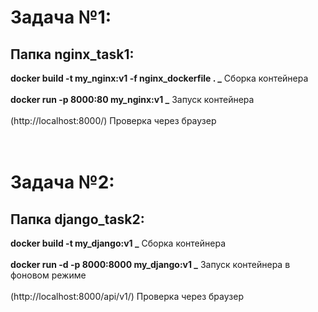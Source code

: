 # Задача №1:
## Папка nginx_task1:
**docker build -t my_nginx:v1 -f nginx_dockerfile . _**  Сборка контейнера<br>
<br>
**docker run -p 8000:80 my_nginx:v1 _** Запуск контейнера<br>
<br>
(http://localhost:8000/) Проверка через браузер<br>
<br>
<br>
# Задача №2:
## Папка django_task2:
**docker build -t my_django:v1 _** Сборка контейнера<br>
<br>
**docker run -d -p 8000:8000 my_django:v1 _** Запуск контейнера в фоновом режиме<br>
<br>
(http://localhost:8000/api/v1/) Проверка через браузер